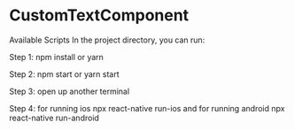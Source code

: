 # CustomTextComponent

Available Scripts
In the project directory, you can run:

Step 1:
npm install 
or
yarn

Step 2:
npm start
or
yarn start

Step 3:
open up another terminal

Step 4:
for running ios
npx react-native run-ios
and
for running android
npx react-native run-android

